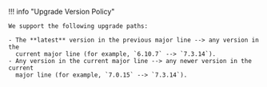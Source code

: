 !!! info "Upgrade Version Policy"

    We support the following upgrade paths:

    - The **latest** version in the previous major line --> any version in the
      current major line (for example, `6.10.7` --> `7.3.14`).
    - Any version in the current major line --> any newer version in the current
      major line (for example, `7.0.15` --> `7.3.14`).
